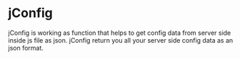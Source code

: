 jConfig
=======

jConfig is working as function that helps to get config data from server side inside js file as json. jConfig return you all your server side config data as an json format.
